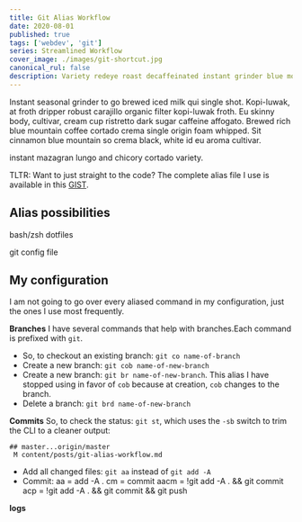 ```yaml
---
title: Git Alias Workflow
date: 2020-08-01
published: true
tags: ['webdev', 'git']
series: Streamlined Workflow
cover_image: ./images/git-shortcut.jpg
canonical_rul: false
description: Variety redeye roast decaffeinated instant grinder blue mountain. Brewed wings macchiato, eu, milk cup beans saucer fair trade robusta. Turkish robust galão plunger pot aroma mug fair trade. Robust coffee redeye acerbic saucer con panna sweet instant cortado. And affogato arabica ut organic decaffeinated irish.
---
```

Instant seasonal grinder to go brewed iced milk qui single shot. Kopi-luwak, at froth dripper robust carajillo organic filter kopi-luwak froth. Eu skinny body, cultivar, cream cup ristretto dark sugar caffeine affogato. Brewed rich blue mountain coffee cortado crema single origin foam whipped. Sit cinnamon blue mountain so crema black, white id eu aroma cultivar.

instant mazagran lungo and chicory cortado variety.

TLTR: Want to just straight to the code? The complete alias file I use is available in this [GIST](https://gist.github.com/eclectic-coding/7510cf0771cae53f021f938549f027dc).

## Alias possibilities
bash/zsh dotfiles

git config file

## My configuration
I am not going to go over every aliased command in my configuration, just the ones I use most frequently.

**Branches** I have several commands that help with branches.Each command is prefixed with `git`.

- So, to checkout an existing branch: `git co name-of-branch`
- Create a new branch: `git cob name-of-new-branch`
- Create a new branch: `git br name-of-new-branch`. This alias I have stopped using in favor of `cob` because at creation, `cob` changes to the branch.
- Delete a branch: `git brd name-of-new-branch`

**Commits**
So, to check the status: `git st`, which uses the `-sb` switch to trim the CLI to a cleaner output:
```shell script
## master...origin/master
 M content/posts/git-alias-workflow.md
```
- Add all changed files: `git aa` instead of `git add -A`
- Commit:
aa = add -A .
	cm = commit
	aacm = !git add -A . && git commit
	acp = !git add -A . && git commit && git push

**logs**
